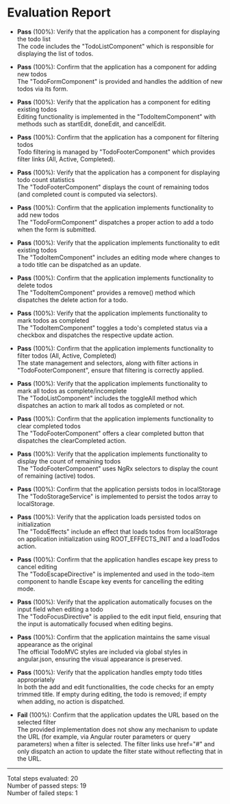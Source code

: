 # Evaluation Report

- **Pass** (100%): Verify that the application has a component for displaying the todo list  
  The code includes the "TodoListComponent" which is responsible for displaying the list of todos.

- **Pass** (100%): Confirm that the application has a component for adding new todos  
  The "TodoFormComponent" is provided and handles the addition of new todos via its form.

- **Pass** (100%): Verify that the application has a component for editing existing todos  
  Editing functionality is implemented in the "TodoItemComponent" with methods such as startEdit, doneEdit, and cancelEdit.

- **Pass** (100%): Confirm that the application has a component for filtering todos  
  Todo filtering is managed by "TodoFooterComponent" which provides filter links (All, Active, Completed).

- **Pass** (100%): Verify that the application has a component for displaying todo count statistics  
  The "TodoFooterComponent" displays the count of remaining todos (and completed count is computed via selectors).

- **Pass** (100%): Confirm that the application implements functionality to add new todos  
  The "TodoFormComponent" dispatches a proper action to add a todo when the form is submitted.

- **Pass** (100%): Verify that the application implements functionality to edit existing todos  
  The "TodoItemComponent" includes an editing mode where changes to a todo title can be dispatched as an update.

- **Pass** (100%): Confirm that the application implements functionality to delete todos  
  The "TodoItemComponent" provides a remove() method which dispatches the delete action for a todo.

- **Pass** (100%): Verify that the application implements functionality to mark todos as completed  
  The "TodoItemComponent" toggles a todo's completed status via a checkbox and dispatches the respective update action.

- **Pass** (100%): Confirm that the application implements functionality to filter todos (All, Active, Completed)  
  The state management and selectors, along with filter actions in "TodoFooterComponent", ensure that filtering is correctly applied.

- **Pass** (100%): Verify that the application implements functionality to mark all todos as complete/incomplete  
  The "TodoListComponent" includes the toggleAll method which dispatches an action to mark all todos as completed or not.

- **Pass** (100%): Confirm that the application implements functionality to clear completed todos  
  The "TodoFooterComponent" offers a clear completed button that dispatches the clearCompleted action.

- **Pass** (100%): Verify that the application implements functionality to display the count of remaining todos  
  The "TodoFooterComponent" uses NgRx selectors to display the count of remaining (active) todos.

- **Pass** (100%): Confirm that the application persists todos in localStorage  
  The "TodoStorageService" is implemented to persist the todos array to localStorage.

- **Pass** (100%): Verify that the application loads persisted todos on initialization  
  The "TodoEffects" include an effect that loads todos from localStorage on application initialization using ROOT_EFFECTS_INIT and a loadTodos action.

- **Pass** (100%): Confirm that the application handles escape key press to cancel editing  
  The "TodoEscapeDirective" is implemented and used in the todo-item component to handle Escape key events for cancelling the editing mode.

- **Pass** (100%): Verify that the application automatically focuses on the input field when editing a todo  
  The "TodoFocusDirective" is applied to the edit input field, ensuring that the input is automatically focused when editing begins.

- **Pass** (100%): Confirm that the application maintains the same visual appearance as the original  
  The official TodoMVC styles are included via global styles in angular.json, ensuring the visual appearance is preserved.

- **Pass** (100%): Verify that the application handles empty todo titles appropriately  
  In both the add and edit functionalities, the code checks for an empty trimmed title. If empty during editing, the todo is removed; if empty when adding, no action is dispatched.

- **Fail** (100%): Confirm that the application updates the URL based on the selected filter  
  The provided implementation does not show any mechanism to update the URL (for example, via Angular router parameters or query parameters) when a filter is selected. The filter links use href="#" and only dispatch an action to update the filter state without reflecting that in the URL.

---

Total steps evaluated: 20  
Number of passed steps: 19  
Number of failed steps: 1